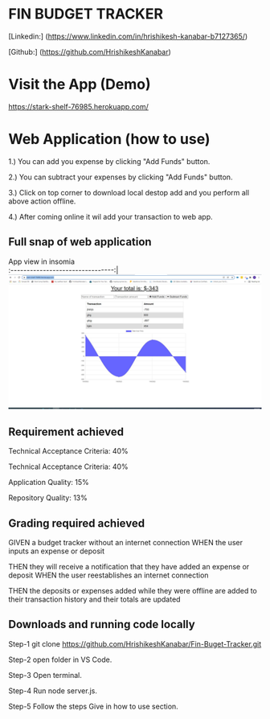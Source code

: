# FIN BUDGET TRACKER

[Linkedin:] (https://www.linkedin.com/in/hrishikesh-kanabar-b7127365/)

[Github:] (https://github.com/HrishikeshKanabar)

# Visit the App (Demo)

https://stark-shelf-76985.herokuapp.com/
 

 
# Web Application (how to use)

1.) You can add you expense by clicking "Add Funds" button.

2.) You can subtract your expenses by clicking "Add Funds" button.

3.) Click on top corner to download local destop add and you perform all above action offline.

4.) After coming online it wil add your transaction to web app.


## Full snap of web application

  
App view in insomia       
:--------------------------------:|
![App Start](https://github.com/HrishikeshKanabar/Fin-Buget-Tracker/blob/main/public/Assets/PWA.JPG)      


## Requirement achieved 

Technical Acceptance Criteria: 40%

Technical Acceptance Criteria: 40%

Application Quality: 15%

Repository Quality: 13%


## Grading required achieved

GIVEN a budget tracker without an internet connection
WHEN the user inputs an expense or deposit

THEN they will receive a notification that they have added an expense or deposit
WHEN the user reestablishes an internet connection

THEN the deposits or expenses added while they were offline are added to their transaction history and their totals are updated

## Downloads and running code locally

Step-1 git clone https://github.com/HrishikeshKanabar/Fin-Buget-Tracker.git

Step-2 open folder in VS Code.

Step-3 Open terminal.

Step-4 Run node server.js.

Step-5 Follow the steps Give in how to use section.